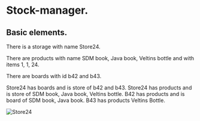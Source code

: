 # Stock-manager. 

## Basic elements. 

There is a storage with name Store24. 

There are products with name SDM book, Java book, Veltins bottle
and with items 1, 1, 24. 

There are boards with id b42 and b43.

Store24 has boards and is store of b42 and b43.
Store24 has products and is store of SDM book, Java book, Veltins bottle.
B42 has products and is board of SDM book, Java book.
B43 has products Veltins Bottle.

![Store24](objects.svg)

